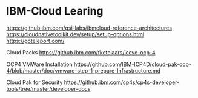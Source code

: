 # IBM-Cloud Learing
https://github.ibm.com/gsi-labs/ibmcloud-reference-architectures <br/>
https://cloudnativetoolkit.dev/setup/setup-options.html <br/>
https://goteleport.com/

Cloud Packs
https://github.ibm.com/fketelaars/iccve-ocp-4

OCP4 VMWare Installation
https://github.com/IBM-ICP4D/cloud-pak-ocp-4/blob/master/doc/vmware-step-1-prepare-Infrastructure.md

Cloud Pak for Security
https://github.ibm.com/cp4s/cp4s-developer-tools/tree/master/developer-docs
